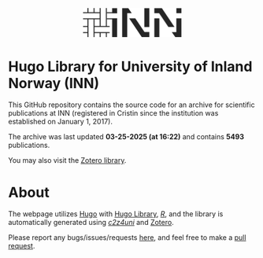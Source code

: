 
<!-- README.md is generated from README.Rmd. Please edit that file -->

<div style="max-width: 800px;">

<div style="width:100%; text-align:center;">

<a href="https://www.inn.no/">
<img src="static/images/logo.svg" alt="INN-logo" 
style="width:200px;text-align:center;margin:0 auto;"/></a>

</div>

# Hugo Library for University of Inland Norway (INN)

This GitHub repository contains the source code for an archive for
scientific publications at INN (registered in Cristin since the
institution was established on January 1, 2017).

The archive was last updated **03-25-2025 (at 16:22)** and contains
**5493** publications.

You may also visit the [Zotero
library](https://www.zotero.org/groups/5881554/inn_archive/librar).

# About

The webpage utilizes [Hugo](https://gohugo.io/) with [Hugo
Library](https://github.com/oeysan/hugo-library),
[*R*](https://www.r-project.org/), and the library is automatically
generated using [*c2z4uni*](https://oeysan.github.io/c2z4uni/) and
[Zotero](https://www.zotero.org/).

Please report any bugs/issues/requests
[here](https://github.com/oeysan/c2z4inn/issues/), and feel free to make
a [pull request](https://github.com/oeysan/c2z4inn/pulls).

</div>
